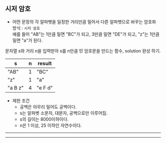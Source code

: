 ## 시저 암호

- 어떤 문장의 각 알파벳을 일정한 거리만큼 밀어서 다른 알파벳으로 바꾸는 암호화 방식 : `시저 암호`<br>
예를 들어 "AB"는 1만큼 밀면 "BC"가 되고, 3만큼 밀면 "DE"가 되고, "z"는 1만큼 밀면 "a"가 된다.

문자열 s와 거리 n을 입력받아 s를 n만큼 민 암호문을 만드는 함수, solution 완성 하기.

|s|n|result|
|--|--|--|
|"AB"|1|"BC"|
|"z"|1|"a"|
|"a B z"|4|"e F d"|

- 제한 조건
  - 공백은 아무리 밀어도 공백이다.
  - s는 알파벳 소문자, 대문자, 공백으로만 이루어짐.
  - s의 길이는 8000이하이다.
  - n은 1 이상, 25 이하인 자연수이다.

---

---
